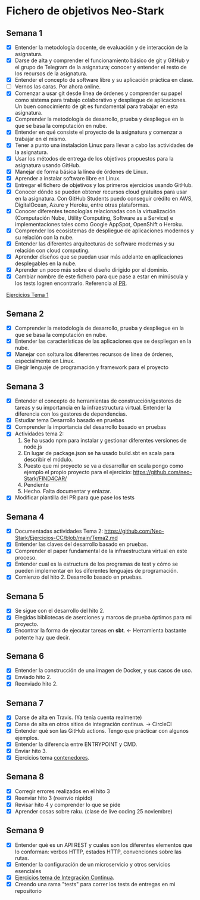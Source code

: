 # Fichero de objetivos Neo-Stark

## Semana 1
- [x] Entender la metodología docente, de evaluación y de interacción de la asignatura.
- [x] Darse de alta y comprender el funcionamiento básico de git y GitHub y el grupo de Telegram de la asignatura; conocer y entender el resto de los recursos de la asignatura.
- [x] Entender el concepto de software libre y su aplicación práctica en clase.
- [ ] Vernos las caras. Por ahora online.
- [x] Comenzar a usar git desde línea de órdenes y comprender su papel como sistema para trabajo colaborativo y despliegue de aplicaciones. Un buen conocimiento de git es fundamental para trabajar en esta asignatura.
- [x] Comprender la metodología de desarrollo, prueba y despliegue en la que se basa la computación en nube.
- [x] Entender en qué consiste el proyecto de la asignatura y comenzar a trabajar en el mismo.
- [x] Tener a punto una instalación Linux para llevar a cabo las actividades de la asignatura.
- [x] Usar los métodos de entrega de los objetivos propuestos para la asignatura usando GitHub.
- [x] Manejar de forma básica la línea de órdenes de Linux.
- [x] Aprender a instalar software libre en Linux.
- [x] Entregar el fichero de objetivos y los primeros ejercicios usando GitHub.
- [x] Conocer dónde se pueden obtener recursos cloud gratuitos para usar en la asignatura. Con GitHub Students puedo conseguir crédito en AWS, DigitalOcean, Azure y Heroku, entre otras plataformas.
- [x] Conocer diferentes tecnologías relacionadas con la virtualización (Computación Nube, Utility Computing, Software as a Service) e implementaciones tales como Google AppSpot, OpenShift o Heroku.
- [x] Comprender los ecosistemas de despliegue de aplicaciones modernos y su relación con la nube.
- [x] Entender las diferentes arquitecturas de software modernas y su relación con cloud computing.
- [x] Aprender diseños que se puedan usar más adelante en aplicaciones desplegables en la nube.
- [x] Aprender un poco más sobre el diseño dirigido por el dominio.
- [x] Cambiar nombre de este fichero para que pase a estar en minúscula y los tests logren encontrarlo. Referencia al [PR](https://github.com/JJ/CC-20-21/pull/89).

[Ejercicios Tema 1](https://github.com/Neo-Stark/Ejercicios-CC/blob/main/Tema1.md)

## Semana 2
- [x] Comprender la metodología de desarrollo, prueba y despliegue en la que se basa la computación en nube.
- [x] Entender las características de las aplicaciones que se despliegan en la nube.
- [x] Manejar con soltura los diferentes recursos de línea de órdenes, especialmente en Linux.
- [x] Elegir lenguaje de programación y framework para el proyecto

## Semana 3
- [x] Entender el concepto de herramientas de construcción/gestores de tareas y su importancia en la infraestructura virtual. Entender la diferencia con los gestores de dependencias.
- [x] Estudiar tema Desarrollo basado en pruebas
- [x] Comprender la importancia del desarrollo basado en pruebas
- [x] Actividades tema 2:
    1. Se ha usado npm para instalar y gestionar diferentes versiones de node.js
    2. En lugar de package.json se ha usado build.sbt en scala para describir el módulo.
    3. Puesto que mi proyecto se va a desarrollar en scala pongo como ejemplo el propio proyecto para el ejercicio: https://github.com/neo-Stark/FIND4CAR/
    4. Pendiente
    5. Hecho. Falta documentar y enlazar. 
- [x] Modificar plantilla del PR para que pase los tests

## Semana 4

- [x] Documentadas actividades Tema 2: https://github.com/Neo-Stark/Ejercicios-CC/blob/main/Tema2.md
- [x] Entender las claves del desarrollo basado en pruebas.
- [x] Comprender el paper fundamental de la infraestructura virtual en este proceso.
- [x] Entender cual es la estructura de los programas de test y cómo se pueden implementar en los diferentes lenguajes de programación.
- [x] Comienzo del hito 2. Desarrollo basado en pruebas.

## Semana 5

- [x] Se sigue con el desarrollo del hito 2.
- [x] Elegidas bibliotecas de aserciones y marcos de prueba óptimos para mi proyecto.
- [x] Encontrar la forma de ejecutar tareas en **sbt**. <- Herramienta bastante potente hay que decir.

## Semana 6

- [x] Entender la construcción de una imagen de Docker, y sus casos de uso.
- [x] Enviado hito 2.
- [x] Reenviado hito 2.

## Semana 7

- [x] Darse de alta en Travis. (Ya tenía cuenta realmente)
- [x] Darse de alta en otros sitios de integración continua. -> CircleCI
- [x] Entender qué son las GitHub actions. Tengo que prácticar con algunos ejemplos.
- [x] Entender la diferencia entre ENTRYPOINT y CMD.
- [x] Enviar hito 3.
- [x] Ejercicios tema [contenedores](https://github.com/Neo-Stark/Ejercicios-CC/blob/main/Tema3.md).

## Semana 8

- [x] Corregir errores realizados en el hito 3
- [x] Reenviar hito 3 (reenvío rápido)
- [x] Revisar hito 4 y comprender lo que se pide
- [x] Aprender cosas sobre raku. (clase de live coding 25 noviembre)

## Semana 9

- [x] Entender qué es un API REST y cuales son los diferentes elementos que lo conforman: verbos HTTP, estados HTTP, convenciones sobre las rutas.
- [x] Entender la configuración de un microservicio y otros servicios esenciales
- [x] [Ejercicios tema de Integración Continua](https://github.com/Neo-Stark/Ejercicios-CC/blob/main/Tema4.md).
- [x] Creando una rama "tests" para correr los tests de entregas en mi repositorio